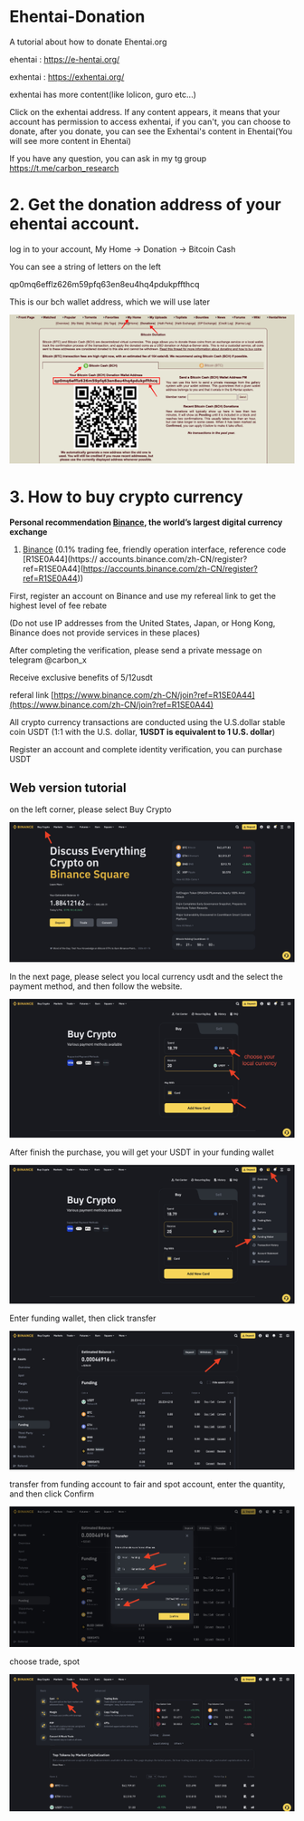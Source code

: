 # Ehentai-Donation
A tutorial about how to donate Ehentai.org 

ehentai : https://e-hentai.org/ </br>

exhentai : https://exhentai.org/ </br>

exhentai has more content(like lolicon, guro etc...)

Click on the exhentai address. If any content appears, it means that your account has permission to access exhentai,
if you can't, you can choose to donate, after you donate, you can see the Exhentai's content in Ehentai(You will see more content in Ehentai)

If you have any question, you can ask in my tg group
https://t.me/carbon_research

# 2. Get the donation address of your ehentai account.

log in to your account, My Home → Donation → Bitcoin Cash 

You can see a string of letters on the left

qp0mq6efflz626m59pfq63en8eu4hq4pdukpffthcq

This is our bch wallet address, which we will use later

![pictur/eh_home.jpeg](picture/eh_home.jpeg)

# 3. How to buy crypto currency

**Personal recommendation [Binance](https://accounts.binance.com/zh-CN/register?ref=R1SE0A44), the world’s largest digital currency exchange**

1. [Binance](https://accounts.binance.com/zh-CN/register?ref=R1SE0A44) (0.1% trading fee, friendly operation interface, reference code [R1SE0A44](https:// accounts.binance.com/zh-CN/register?ref=R1SE0A44](https://accounts.binance.com/zh-CN/register?ref=R1SE0A44))

First, register an account on Binance and use my refereal link to get the highest level of fee rebate

(Do not use IP addresses from the United States, Japan, or Hong Kong, Binance does not provide services in these places)

After completing the verification, please send a private message on telegram @carbon_x

Receive exclusive benefits of 5/12usdt

referal link
[https://www.binance.com/zh-CN/join?ref=R1SE0A44](https://www.binance.com/zh-CN/join?ref=R1SE0A44)

All crypto currency transactions are conducted using the U.S.dollar stable coin USDT (1:1 with the U.S. dollar, **1USDT is equivalent to 1 U.S. dollar**)

Register an account and complete identity verification, you can purchase USDT

## Web version tutorial

on the left corner, please select Buy Crypto

![choose buy crypto](assets/choose%20buy%20crypto.jpeg)

In the next page, please select you local currency usdt and the select the payment method, and then follow the website.

![choose your local currency](assets/choose%20your%20local%20currency-1.jpeg)

After finish the purchase, you will get your USDT in your funding wallet

![Enter Funding wallet](assets/Enter%20Funding%20wallet.jpeg)

Enter funding wallet, then click transfer

![click transfer](media/click%20transfer.jpeg)

transfer from funding account to fair and spot account, enter the quantity, and then click Confirm

![transfer usdt](media/transfer%20usdt.jpeg)

choose trade, spot

![spot trade](media/spot%20trade.jpeg)


